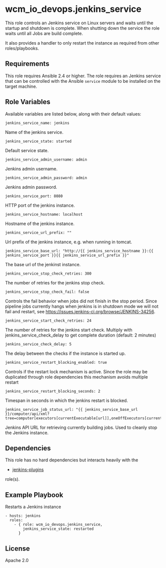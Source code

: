 # wcm_io_devops.jenkins_service

This role controls an Jenkins service on Linux servers and waits until
the startup and shutdown is complete. When shutting down the service the
role waits until all Jobs are build complete.

It also provides a handler to only restart the instance as required from
other roles/playbooks.

## Requirements

This role requires Ansible 2.4 or higher. The role requires an Jenkins
service that can be controlled with the Ansible `service` module to be
installed on the target machine.

## Role Variables

Available variables are listed below, along with their default values:

    jenkins_service_name: jenkins

Name of the jenkins service.

    jenkins_service_state: started

Default service state.

    jenkins_service_admin_username: admin

Jenkins admin username.

    jenkins_service_admin_password: admin

Jenkins admin password.

    jenkins_service_port: 8080

HTTP port of the jenkins instance.

    jenkins_service_hostname: localhost

Hostname of the jenkins instance.

    jenkins_service_url_prefix: ""

Url prefix of the jenkins instance, e.g. when running in tomcat.

    jenkins_service_base_url: "http://{{ jenkins_service_hostname }}:{{ jenkins_service_port }}{{ jenkins_service_url_prefix }}"

The base url of the jenkinst instance.

    jenkins_service_stop_check_retries: 300

The number of retries for the jenkins stop check.

    jenkins_service_stop_check_fail: false

Controls the fail behavior when jobs did not finish in the stop period.
Since pipeline jobs currently hangs when jenkins is in shutdown mode we
will not fail and restart, see
https://issues.jenkins-ci.org/browse/JENKINS-34256.

    jenkins_service_start_check_retries: 24

The number of retries for the jenkins start check. Multiply with
jenkins_service_check_delay to get complete duration (default: 2
minutes)

    jenkins_service_check_delay: 5

The delay between the checks if the instance is started up.

    jenkins_service_restart_blocking_enabled: true

Controls if the restart lock mechanism is active.
Since the role may be duplicated through role dependencies this mechanism avoids multiple restart

    jenkins_service_restart_blocking_seconds: 2

Timespan in seconds in which the jenkins restart is blocked.

    jenkins_service_job_status_url: "{{ jenkins_service_base_url }}/computer/api/xml?tree=computer[executors[currentExecutable[url]],oneOffExecutors[currentExecutable[url]]]&xpath=//url&wrapper=builds"

Jenkins API URL for retrieving currently building jobs. Used to cleanly stop the Jenkins instance.

## Dependencies

This role has no hard dependencies but interacts heavily with the

* [jenkins-plugins](https://github.com/wcm-io-devops/ansible-jenkins-plugins.git)

role(s).

## Example Playbook

Restarts a Jenkins instance

	- hosts: jenkins
	  roles:
	    - { role: wcm_io_devops.jenkins_service,
	        jenkins_service_state: restarted
	      }

## License

Apache 2.0
